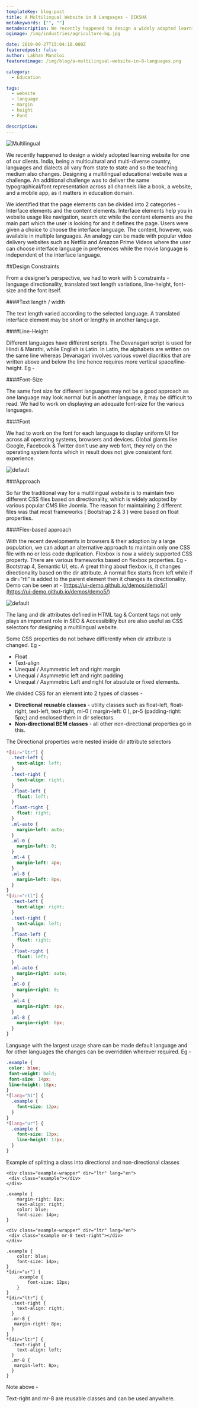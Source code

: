 ```yaml
---
templateKey: blog-post
title: A Multilingual Website in 8 Languages - DIKSHA
metakeywords: ["", ""]
metadescription: We recently happened to design a widely adopted learning website for one of our clients. India, being a multicultural and multi-diverse country, languages and dialects all vary from state to state and so the teaching medium also changes. Designing a multilingual educational website was a challenge. An additional challenge was to deliver the same typographical/font representation across all channels like a book, a website, and a mobile app, as it matters in education domain.
ogimage: /img/industries/agriculture-bg.jpg

date: 2019-09-27T15:04:10.000Z
featuredpost: false
author: Lakhan Mandloi 
featuredimage: /img/blog/a-multilingual-website-in-8-languages.png

category: 
  - Education

tags:
  - website
  - language
  - margin 
  - height 
  - Font

description: 
---
```

![Multilingual](/img/blog/a-multilingual-website-in-8-languages.png)

We recently happened to design a widely adopted learning website for one of our clients. India, being a multicultural and multi-diverse country, languages and dialects all vary from state to state and so the teaching medium also changes. Designing a multilingual educational website was a challenge. An additional challenge was to deliver the same typographical/font representation across all channels like a book, a website, and a mobile app, as it matters in education domain.

We identified that the page elements can be divided into 2 categories - Interface elements and the content elements. Interface elements help you in website usage like navigation, search etc while the content elements are the main part which the user is looking for and it defines the page. Users were given a choice to choose the interface language. The content, however, was available in multiple languages. An analogy can be made with popular video delivery websites such as Netflix and Amazon Prime Videos where the user can choose interface language in preferences while the movie language is independent of the interface language.

##Design Constraints

From a designer’s perspective, we had to work with 5 constraints - language directionality, translated text length variations, line-height, font-size and the font itself.

####Text length / width

The text length varied according to the selected language. A translated interface element may be short or lengthy in another language.

####Line-Height

Different languages have different scripts. The Devanagari script is used for Hindi &  Marathi, while English is Latin. In Latin, the alphabets are written on the same line whereas Devanagari involves various vowel diacritics that are written above and below the line hence requires more vertical space/line-height. Eg -

####Font-Size

The same font size for different languages may not be a good approach as one language may look normal but in another language, it may be difficult to read. We had to work on displaying an adequate font-size for the various languages.

####Font

We had to work on the font for each language to display uniform UI  for across all operating systems, browsers and devices. Global giants like Google, Facebook & Twitter don’t use any web font, they rely on the operating system fonts which in result does not give consistent font experience.

![default](/img/blog/b2ap3_large_font.jpg)

###Approach

So far the traditional way for a multilingual website is to maintain two different CSS files based on directionality, which is widely adopted by various popular CMS like Joomla. The reason for maintaining 2 different files was that most frameworks ( Bootstrap 2 & 3 ) were based on float properties. 

####Flex-based approach

With the recent developments in browsers & their adoption by a large population, we can adopt an alternative approach to maintain only one CSS file with no or less code duplication. Flexbox is now a widely supported CSS property. There are various frameworks based on flexbox properties. Eg - Bootstrap 4, Semantic UI, etc. A great thing about flexbox is, it changes directionality based on the dir attribute. A normal flex starts from left while if a dir=”rtl” is added to the parent element then it changes its directionality. Demo can be seen at - [https://ui-demo.github.io/demos/demo5/](https://ui-demo.github.io/demos/demo5/)

![default](/img/blog/b2ap3_large_flexbasedapproach.png)

The lang and dir attributes defined in HTML tag & Content tags not only plays an important role in SEO & Accessibility but are also useful as CSS selectors for designing a multilingual website. 

Some CSS properties do not behave differently when dir attribute is changed. Eg - 

* Float
* Text-align
* Unequal / Asymmetric left and right margin
* Unequal / Asymmetric  left and right padding
* Unequal / Asymmetric Left and right for absolute or fixed elements.

We divided CSS for an element into 2 types of classes -

* **Directional reusable classes** - utility classes such as float-left, float-right, text-left, text-right, ml-0 ( margin-left: 0 ), pr-5 (padding-right: 5px;) and enclosed them in dir selectors.
* **Non-directional BEM classes** - all other non-directional properties go in this.

The Directional properties were nested inside dir attribute selectors 

```css
*[dir="ltr"] {
  .text-left {
    text-align: left;
  }
  .text-right {
    text-align: right;
  }
  .float-left {
    float: left;
  }
  .float-right {
    float: right;
  }
  .ml-auto {
    margin-left: auto;
  }
  .ml-0 {
    margin-left: 0;
  }
  .ml-4 {
    margin-left: 4px;
  }
  .ml-8 {
    margin-left: 8px;
  }
}
*[dir="rtl"] {
  .text-left {
    text-align: right;
  }
  .text-right {
    text-align: left;
  }
  .float-left {
    float: right;
  }
  .float-right {
    float: left;
  }
  .ml-auto {
    margin-right: auto;
  }
  .ml-0 {
    margin-right: 0;
  }
  .ml-4 {
    margin-right: 4px;
  }
  .ml-8 {
    margin-right: 8px;
  }
} 
```
Language with the largest usage share can be made default language and for other languages the changes can be overridden wherever required.  Eg -

```css
.example {
 color: blue;
 font-weight: bold;
 font-size: 14px;
 line-height: 18px;
}
*[lang="hi"] {
  .example {
    font-size: 12px;
  }
}
*[lang="ur"] {
  .example {
    font-size: 13px;
    line-height: 17px;
  }
}
```
Example of splitting a class into directional and non-directional classes

```
<div class="example-wrapper" dir="ltr" lang="en">
 <div class="example"></div>
</div>
 
.example {
    margin-right: 8px;
    text-align: right;
    color: blue;
    font-size: 14px;
}
 
<div class="example-wrapper" dir="ltr" lang="en">
 <div class="example mr-8 text-right"></div>
</div>
 
.example {
    color: blue;
    font-size: 14px;
}
*[dir="ur"] {
    .example {
        font-size: 12px;
    }
}
*[dir="ltr"] {
  .text-right {
    text-align: right;
  }
  .mr-8 {
   margin-right: 8px;
  }
}
*[dir="ltr"] {
  .text-right {
    text-align: left;
  }
  .mr-8 {
   margin-left: 8px;
  }
}
```
Note above -

Text-right and mr-8 are reusable classes and can be used anywhere. 

